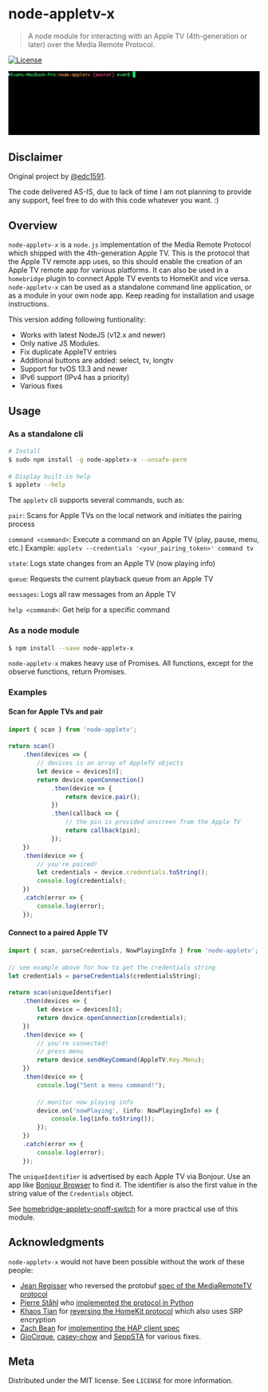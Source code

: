 # node-appletv-x

> A node module for interacting with an Apple TV (4th-generation or later) over the Media Remote Protocol.

[![License][license-image]][license-url]

![](images/pairing.gif)

## Disclaimer

Original project by [@edc1591](https://twitter.com/edc1591).

The code delivered AS-IS, due to lack of time I am not planning to provide any support, feel free to do with this code whatever you want. :)

## Overview

`node-appletv-x` is a `node.js` implementation of the Media Remote Protocol which shipped with the 4th-generation Apple TV. This is the protocol that the Apple TV remote app uses, so this should enable the creation of an Apple TV remote app for various platforms. It can also be used in a `homebridge` plugin to connect Apple TV events to HomeKit and vice versa. `node-appletv-x` can be used as a standalone command line application, or as a module in your own node app. Keep reading for installation and usage instructions.

This version adding following funtionality:
* Works with latest NodeJS (v12.x and newer)
* Only native JS Modules.
* Fix duplicate AppleTV entries
* Additional buttons are added: select, tv, longtv
* Support for tvOS 13.3 and newer
* IPv6 support (IPv4 has a priority)
* Various fixes

## Usage

### As a standalone cli

```bash
# Install
$ sudo npm install -g node-appletv-x --unsafe-perm

# Display built-in help
$ appletv --help
```

The `appletv` cli supports several commands, such as:

`pair`: Scans for Apple TVs on the local network and initiates the pairing process

`command <command>`: Execute a command on an Apple TV (play, pause, menu, etc.)
Example: `appletv --credentials '<your_pairing_token>' command tv`

`state`: Logs state changes from an Apple TV (now playing info)

`queue`: Requests the current playback queue from an Apple TV

`messages`: Logs all raw messages from an Apple TV

`help <command>`: Get help for a specific command


### As a node module

```bash
$ npm install --save node-appletv-x
```

`node-appletv-x` makes heavy use of Promises. All functions, except for the observe functions, return Promises.

### Examples

#### Scan for Apple TVs and pair

```typescript
import { scan } from 'node-appletv';

return scan()
    .then(devices => {
    	// devices is an array of AppleTV objects
    	let device = devices[0];
    	return device.openConnection()
    		.then(device => {
    			return device.pair();
    		})
    		.then(callback => {
    			// the pin is provided onscreen from the Apple TV
    			return callback(pin);
    		});
    })
    .then(device => {
    	// you're paired!
    	let credentials = device.credentials.toString();
    	console.log(credentials);
    })
    .catch(error => {
    	console.log(error);
    });
```

#### Connect to a paired Apple TV

```typescript
import { scan, parseCredentials, NowPlayingInfo } from 'node-appletv';

// see example above for how to get the credentials string
let credentials = parseCredentials(credentialsString);

return scan(uniqueIdentifier)
    .then(devices => {
    	let device = devices[0];
    	return device.openConnection(credentials);
    })
    .then(device => {
    	// you're connected!
    	// press menu
    	return device.sendKeyCommand(AppleTV.Key.Menu);
    })
    .then(device => {
    	console.log("Sent a menu command!");
    	
    	// monitor now playing info
    	device.on('nowPlaying', (info: NowPlayingInfo) => {
    		console.log(info.toString());
    	});
    })
    .catch(error => {
    	console.log(error);
    });
```

The `uniqueIdentifier` is advertised by each Apple TV via Bonjour. Use an app like [Bonjour Browser](http://www.tildesoft.com) to find it. The identifier is also the first value in the string value of the `Credentials` object.

See [homebridge-appletv-onoff-switch](https://github.com/stickpin/homebridge-appletv-onoff-switch) for a more practical use of this module.

## Acknowledgments

`node-appletv-x` would not have been possible without the work of these people:

* [Jean Regisser](https://github.com/jeanregisser) who reversed the protobuf [spec of the MediaRemoteTV protocol](https://github.com/jeanregisser/mediaremotetv-protocol)
* [Pierre Ståhl](https://github.com/postlund) who [implemented the protocol in Python](https://github.com/postlund/pyatv)
* [Khaos Tian](https://github.com/KhaosT) for [reversing the HomeKit protocol](https://github.com/KhaosT/HAP-NodeJS) which also uses SRP encryption
* [Zach Bean](https://github.com/forty2) for [implementing the HAP client spec](https://github.com/forty2/hap-client)
* [GioCirque](https://github.com/GioCirque/node-appletv), [casey-chow](https://github.com/casey-chow/node-appletv) and [SeppSTA](https://github.com/SeppSTA/node-appletv) for various fixes.

## Meta

Distributed under the MIT license. See ``LICENSE`` for more information.

[license-image]: https://img.shields.io/badge/License-MIT-blue.svg
[license-url]: LICENSE